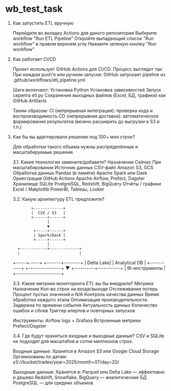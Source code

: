 # wb_test_task

1. Как запустить ETL вручную

	Перейдите во вкладку Actions для даного репозитория
	Выберите workflow "Run ETL Pipeline"
	Откройте выпадающий список "Run workflow" в правом верхнем углу
	Нажмите	зеленую кнопку "Run workflow"

2. Как работает CI/CD

	Проект использует GitHub Actions для CI/CD. Процесс выглядит так:
	При каждом push'е или ручном запуске:
	GitHub запускает pipeline из .github/workflows/etl_pipeline.yml

	Шаги включают:
	Установка Python
	Установка зависимостей
	Запуск скрипта etl.py
	Сохранение выходных файлов (Excel, БД, графики) как GitHub Artifacts

	Таким образом:
	CI (непрерывная интеграция): проверка кода и воспроизводимость
	CD (непрерывная доставка): автоматическое формирование результатов (можно расширить до выгрузки в S3 и т.п.)

3. Как бы вы адаптировали решение под 100+ млн строк?
	
	Для обработки такого объема нужны распределённые и масштабируемые решения.

	3.1. Какие технологии замените/добавите?
	Назначение				Сейчас				При масштабировании
	Источник данных			CSV-файл			Amazon S3, GCS
	Обработка данных		Pandas (в памяти)	Apache Spark или Dask
	Оркестрация				GitHub Actions		Apache Airflow, Prefect, Dagster
	Хранилище				SQLite				PostgreSQL, Redshift, BigQuery
	Отчёты / графики		Excel / Matplotlib	PowerBI, Tableau, Looker
	
	3.2. Какую архитектуру ETL предложите?
	
	           +-------------+
               |  CSV / S3   |
               +------+------+
                      |
                      ▼
                +-----+------+
                | Spark/Dask |
                +-----+------+
                      |
         +------------+-------------+
         |                          |
   +-----+-----+            +-------+--------+
   | Delta Lake|            | Analytical DB  |
   +-----------+            +----------------+
                      ▼
           +----------+-----------+
           |  BI-инструменты      |
           +----------------------+
	
	3.3. Какие метрики мониторинга ETL вы бы внедрили?
	Метрика								Назначение
	Кол-во строк на входе/выходе		Отслеживание потерь
	Процент пустых значений и N/A		Контроль качества данных
	Время обработки каждого этапа		Оптимизация производительности
	Задержка по времени события			Актуальность данных
	Количество ошибок и сбоев			Триггер алертов и повторных запусков
	
	Инструменты:
	Airflow logs + Grafana
	Встроенные метрики Prefect/Dagster
	
	3.4. Где будут храниться входные и выходные данные?
	CSV и SQLite не подходят для масштабов в сотни миллионов строк.
	
	Входные данные:
	Хранятся в Amazon S3 или Google Cloud Storage
	Организованы по датам: s3://bucket/trades/year=2025/month=07/day=20/

	Выходные данные:
	Хранятся в:
	Parquet или Delta Lake — эффективно и дешево
	Redshift, Snowflake, BigQuery — аналитические БД
	PostgreSQL — для средних объемов